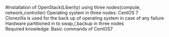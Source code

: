 
#Installation of OpenStack(Liberity) using three nodes(compute, network,controller)
Operating system in three nodes: CentOS 7<br/>
Clonezilla is used for the back up of operating system in case of any failure <br/>
Hardware partitioned in to swap,/,backup in three nodes<br/>
Required knowledge: Basic commands of CentOS7<br/>



